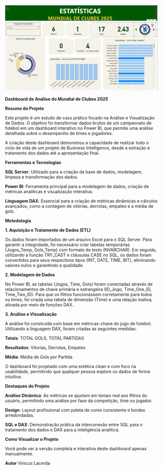 ![Visão geral do Dashboard de Futebol](./images/Chelsea.png)

**Dashboard de Análise do Mundial de Clubes 2025**

**Resumo do Projeto**

Este projeto é um estudo de caso prático focado na Análise e Visualização de Dados. O objetivo foi transformar dados brutos de um campeonato de futebol em um dashboard interativo no Power BI, que permite uma análise detalhada sobre o desempenho de times e jogadores.

A criação deste dashboard demonstrou a capacidade de realizar todo o ciclo de vida de um projeto de Business Intelligence, desde a extração e tratamento dos dados até a apresentação final.

**Ferramentas e Tecnologias**

**SQL Server**: Utilizado para a criação da base de dados, modelagem, limpeza e transformação dos dados.

**Power BI**: Ferramenta principal para a modelagem de dados, criação de métricas analíticas e visualização interativa.

**Linguagem DAX**: Essencial para a criação de métricas dinâmicas e cálculos avançados, como a contagem de vitórias, derrotas, empates e a média de gols.

**Metodologia**

**1. Aquisição e Tratamento de Dados (ETL)**

Os dados foram importados de um arquivo Excel para o SQL Server. Para garantir a integridade, foi necessário criar tabelas temporárias (Jogos_Temp, Gols_Temp) com formato de texto (NVARCHAR). Em seguida, utilizando a função TRY_CAST e cláusulas CASE no SQL, os dados foram convertidos para seus respectivos tipos (INT, DATE, TIME, BIT), eliminando valores nulos e garantindo a qualidade.

**2. Modelagem de Dados**

No Power BI, as tabelas (Jogos, Time, Gols) foram conectadas através de relacionamentos de chave primária e estrangeira (ID_Jogo, Time_One_ID, Time_Two_ID). Para que os filtros funcionassem corretamente para todos os times, foi criada uma tabela de dimensão (Time) e uma relação inativa, ativada por meio de funções DAX.

**3. Análise e Visualização**

A análise foi construída com base em métricas-chave do jogo de futebol. Utilizando a linguagem DAX, foram criadas as seguintes medidas:

**Totais**: TOTAL GOLS, TOTAL PARTIDAS

**Resultados**: Vitorias, Derrotas, Empates

**Média**: Média de Gols por Partida

O dashboard foi projetado com uma estética clean e com foco na usabilidade, permitindo que qualquer pessoa explore os dados de forma intuitiva.

**Destaques do Projeto**

**Análise Dinâmica**: As métricas se ajustam em tempo real aos filtros do usuário, permitindo uma análise por fase da competição, time ou jogador.

**Design**: Layout profissional com paleta de cores consistente e bordas arredondadas.

**SQL e DAX**: Demonstração prática da interconexão entre SQL para o tratamento dos dados e DAX para a inteligência analítica.

**Como Visualizar o Projeto**

Você pode ver a versão completa e interativa deste dashboard apenas manualmente.

**Autor**
Vinicus Lacerda
